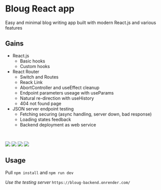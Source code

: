 # Bloug React app

Easy and minimal blog writing app built with modern React.js and various features

## Gains
- React.js
    - Basic hooks
    - Custom hooks
- React Router
    - Switch and Routes
    - Reack Link
    - AbortController and useEffect cleanup
    - Endpoint parameters useage with useParams
    - Natural re-direction with useHistory
    - 404 not found page
- JSON server endpoint testing
    - Fetching securing (async handling, server down, bad response)
    - Loading states feedback
    - Backend deployment as web service

<br>

![](https://shields.io/badge/-react-4377cb?logo=react)
![](https://shields.io/badge/-node-4377cb?logo=node.js)
![](https://shields.io/badge/-json-4377cb?logo=json)
![](https://shields.io/badge/-css-4377cb?logo=css3)


## Usage

Pull `npm install` and `npm run dev`

*Use the testing server*
`https://bloug-backend.onrender.com/`


<!--
## Next
- [ ] Use env variables for endpoint addresses
- [ ] restyle - gray and purple
- [v] fix remote backend json-server
- [ ] blog delete button in blog list
- [ ] Various responsive design techniques
- [ ] search functionality
- [ ] views and likes functionality
- [ ] Input fields to state efficient handling
    - [ ] Input state in url params for input recovery?
- [ ] User areas and dashboards?
- [ ] Alternate fetching tech? (axios/ReactQuery?)

-->

